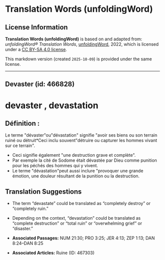 # Translation Words (unfoldingWord)

## License Information

**Translation Words (unfoldingWord)** is based on and adapted from: _unfoldingWord® Translation Words_, [unfoldingWord](https://unfoldingword.org/utw), 2022, which is licensed under a [CC BY-SA 4.0 license](https://creativecommons.org/licenses/by-sa/4.0/legalcode.en).

This markdown version (created `2025-10-09`) is provided under the same license.



--------------------------------

## Devaster (id: 466828)

devaster , devastation
======================

Définition :
------------

Le terme "dévaster"ou"dévastation" signifie "avoir ses biens ou son terrain ruiné ou détruit\*Ceci inclu souvent"détruire ou capturer les hommes vivant sur ce terrain".

* Ceci signifie également "une destruction grave et complète".
* Par exemple la cité de Sodome était dévastée par Dieu comme punition pour les péchés des hommes qui y vivent.
* Le terme "dévastation"peut aussi inclure "provoquer une grande émotion, une douleur résultant de la punition ou la destruction.

Translation Suggestions
-----------------------

* The term “devastate” could be translated as “completely destroy” or “completely ruin.”
* Depending on the context, “devastation” could be translated as “complete destruction” or “total ruin” or “overwhelming grief” or “disaster.”

* **Associated Passages:** NUM 21:30; PRO 3:25; JER 4:13; ZEP 1:13; DAN 8:24–DAN 8:25
* **Associated Articles:** Ruine (ID: 467303)


